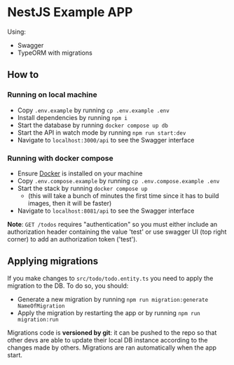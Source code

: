 # NestJS Example APP

Using:

- Swagger
- TypeORM with migrations

## How to

### Running on local machine

- Copy `.env.example` by running `cp .env.example .env`
- Install dependencies by running `npm i`
- Start the database by running `docker compose up db`
- Start the API in watch mode by running `npm run start:dev`
- Navigate to `localhost:3000/api` to see the Swagger interface

### Running with docker compose

- Ensure [Docker](https://www.docker.com/) is installed on your machine
- Copy `.env.compose.example` by running `cp .env.compose.example .env`
- Start the stack by running `docker compose up`
    - (this will take a bunch of minutes the first time since it has to build images, then it will be faster)
- Navigate to `localhost:8081/api` to see the Swagger interface

**Note**: `GET /todos` requires "authentication" so you must either include an authorization header containing the value 'test' or use swagger UI (top right corner) to add an authorization token ('test').

## Applying migrations

If you make changes to `src/todo/todo.entity.ts` you need to apply the migration to the DB. To do so, you should: 

- Generate a new migration by running `npm run migration:generate NameOfMigration`
- Apply the migration by restarting the app or by running `npm run migration:run`

Migrations code is **versioned by git**: it can be pushed to the repo so that other devs are able to update their local DB instance according to the changes made by others. Migrations are ran automatically when the app start.

